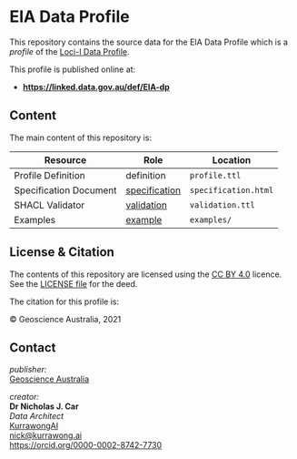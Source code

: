 # EIA Data Profile

This repository contains the source data for the EIA Data Profile which is a _profile_ of the [Loci-I Data Profile](https://linked.data.gov.au/def/loci-dp).

This profile is published online at:

* **<https://linked.data.gov.au/def/EIA-dp>**


## Content

The main content of this repository is:

| **Resource**           | **Role**                                                           | **Location**         |
|------------------------|--------------------------------------------------------------------|----------------------|
| Profile Definition     | definition                                                         | `profile.ttl`        |
| Specification Document | [specification](https://www.w3.org/TR/dx-prof/#Role:specification) | `specification.html` |
| SHACL Validator        | [validation](https://www.w3.org/TR/dx-prof/#Role:validation)       | `validation.ttl`     |
| Examples               | [example](https://www.w3.org/TR/dx-prof/#Role:example)             | `examples/`          |

## License & Citation
The contents of this repository are licensed using the [CC BY 4.0](https://creativecommons.org/licenses/by/4.0/) licence. See the [LICENSE file](LICENSE) for the deed. 

The citation for this profile is:

&copy; Geoscience Australia, 2021


## Contact
*publisher:*  
[Geoscience Australia](https://www.ga.gov.au)  

*creator:*  
**Dr Nicholas J. Car**  
*Data Architect*  
[KurrawongAI](https://kurrawong.ai)    
<nick@kurrawong.ai>  
<https://orcid.org/0000-0002-8742-7730>